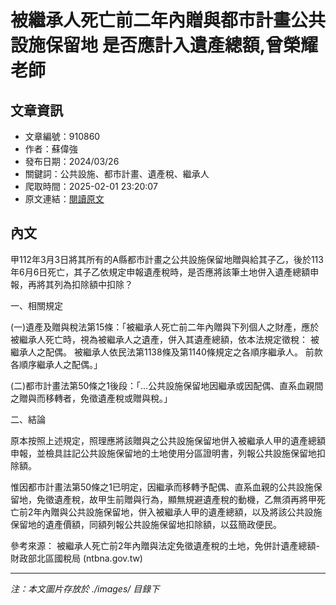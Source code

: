 # 被繼承人死亡前二年內贈與都市計畫公共設施保留地 是否應計入遺產總額,曾榮耀老師

## 文章資訊
- 文章編號：910860
- 作者：蘇偉強
- 發布日期：2024/03/26
- 關鍵詞：公共設施、都市計畫、遺產稅、繼承人
- 爬取時間：2025-02-01 23:20:07
- 原文連結：[閱讀原文](https://real-estate.get.com.tw/Columns/detail.aspx?no=910860)

## 內文


甲112年3月3日將其所有的A縣都市計畫之公共設施保留地贈與給其子乙，後於113年6月6日死亡，其子乙依規定申報遺產稅時，是否應將該筆土地併入遺產總額申報，再將其列為扣除額中扣除？


一、相關規定


(一)遺產及贈與稅法第15條：「被繼承人死亡前二年內贈與下列個人之財產，應於被繼承人死亡時，視為被繼承人之遺產，併入其遺產總額，依本法規定徵稅：
被繼承人之配偶。
被繼承人依民法第1138條及第1140條規定之各順序繼承人。
前款各順序繼承人之配偶。」


(二)都市計畫法第50條之1後段：「…公共設施保留地因繼承或因配偶、直系血親間之贈與而移轉者，免徵遺產稅或贈與稅。」


二、結論


原本按照上述規定，照理應將該贈與之公共設施保留地併入被繼承人甲的遺產總額申報，並檢具註記公共設施保留地的土地使用分區證明書，列報公共設施保留地扣除額。


惟因都市計畫法第50條之1已明定，因繼承而移轉予配偶、直系血親的公共設施保留地，免徵遺產稅，故甲生前贈與行為，顯無規避遺產稅的動機，乙無須再將甲死亡前2年內贈與公共設施保留地，併入被繼承人甲的遺產總額，以及將該公共設施保留地的遺產價額，同額列報公共設施保留地扣除額，以茲簡政便民。


參考來源：
被繼承人死亡前2年內贈與法定免徵遺產稅的土地，免併計遺產總額-財政部北區國稅局 (ntbna.gov.tw)

---
*注：本文圖片存放於 ./images/ 目錄下*
